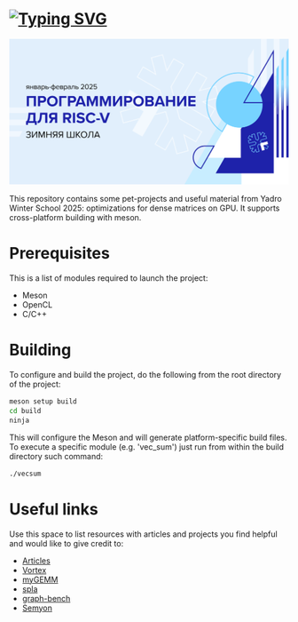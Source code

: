 # [![Typing SVG](https://readme-typing-svg.herokuapp.com?font=Fira+Code&pause=1000&random=false&width=600&lines=Yadro+Winter+School+2025)](https://git.io/typing-svg)
![image](https://github.com/De-Par/Yadro_RISC-V_winter_2025/blob/main/img/risc-v-school.png)

This repository contains some pet-projects and useful material from Yadro Winter School 2025: optimizations for dense matrices on GPU. It supports cross-platform building with meson. 

# Prerequisites
This is a list of modules required to launch the project:
* Meson
* OpenCL
* C/C++

# Building
To configure and build the project, do the following from the root directory of the project:
```bash
meson setup build
cd build
ninja
```
This will configure the Meson and will generate platform-specific build files. To execute a specific module (e.g. 'vec_sum') just run from within the build directory such command:
```bash
./vecsum
```

# Useful links
Use this space to list resources with articles and projects you find helpful and would like to give credit to:

* [Articles](https://github.com/YaccConstructor/articles)
* [Vortex](https://github.com/vortexgpgpu/vortex)
* [myGEMM](https://github.com/cnugteren/myGEMM)
* [spla](https://github.com/SparseLinearAlgebra/spla)
* [graph-bench](https://github.com/SparseLinearAlgebra/graph-bench)
* [Semyon](https://github.com/gsvgit)

